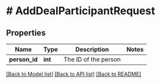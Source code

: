 # # AddDealParticipantRequest

## Properties

Name | Type | Description | Notes
------------ | ------------- | ------------- | -------------
**person_id** | **int** | The ID of the person |

[[Back to Model list]](../README.md#documentation-for-models) [[Back to API list]](../README.md#documentation-for-api-endpoints) [[Back to README]](../README.md)
